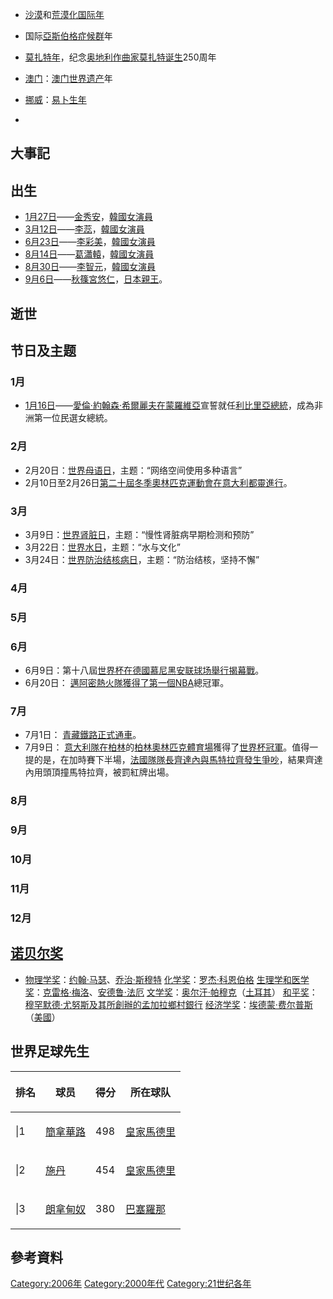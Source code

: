   - [沙漠](../Page/沙漠.md "wikilink")和[荒漠化国际年](https://zh.wikipedia.org/wiki/荒漠化 "wikilink")

  - 国际[亞斯伯格症候群](../Page/亞斯伯格症候群.md "wikilink")年

  - [莫扎特年](https://zh.wikipedia.org/wiki/莫扎特 "wikilink")，纪念[奥地利作曲家莫扎特诞生](https://zh.wikipedia.org/wiki/奥地利 "wikilink")250周年

  - [澳门](https://zh.wikipedia.org/wiki/澳门 "wikilink")：[澳门](https://zh.wikipedia.org/wiki/澳门 "wikilink")[世界遗产](../Page/世界遗产.md "wikilink")年

  - [挪威](../Page/挪威.md "wikilink")：[易卜生年](https://zh.wikipedia.org/wiki/易卜生 "wikilink")

  -
## 大事記

## 出生

  - [1月27日](../Page/1月27日.md "wikilink")——[金秀安](../Page/金秀安.md "wikilink")，[韓國女演員](https://zh.wikipedia.org/wiki/韓國 "wikilink")
  - [3月12日](../Page/3月12日.md "wikilink")——[李蕊](https://zh.wikipedia.org/wiki/李蕊 "wikilink")，[韓國女演員](https://zh.wikipedia.org/wiki/韓國 "wikilink")
  - [6月23日](../Page/6月23日.md "wikilink")——[李彩美](https://zh.wikipedia.org/wiki/李彩美 "wikilink")，[韓國女演員](https://zh.wikipedia.org/wiki/韓國 "wikilink")
  - [8月14日](../Page/8月14日.md "wikilink")——[葛瀟轅](../Page/葛瀟轅.md "wikilink")，[韓國女演員](https://zh.wikipedia.org/wiki/韓國 "wikilink")
  - [8月30日](../Page/8月30日.md "wikilink")——[李智元](../Page/李智元.md "wikilink")，[韓國女演員](https://zh.wikipedia.org/wiki/韓國 "wikilink")
  - [9月6日](../Page/9月6日.md "wikilink")——[秋篠宮悠仁](https://zh.wikipedia.org/wiki/秋篠宮悠仁 "wikilink")，[日本](../Page/日本.md "wikilink")[親王](https://zh.wikipedia.org/wiki/親王 "wikilink")。

## 逝世

## 节日及主题

### 1月

  - [1月16日](../Page/1月16日.md "wikilink")——[愛倫·約翰森·希爾麗夫在](https://zh.wikipedia.org/wiki/愛倫·約翰森·希爾麗夫 "wikilink")[蒙羅維亞](../Page/蒙羅維亞.md "wikilink")宣誓就任[利比里亞總統](https://zh.wikipedia.org/wiki/利比里亞 "wikilink")，成為非洲第一位民選女總統。

### 2月

  - 2月20日：[世界母语日](https://zh.wikipedia.org/wiki/世界母语日 "wikilink")，主题：“网络空间使用多种语言”
  - 2月10日至2月26日[第二十屆冬季奧林匹克運動會在](https://zh.wikipedia.org/wiki/2006年冬季奧林匹克運動會 "wikilink")[意大利](../Page/意大利.md "wikilink")[都靈進行](https://zh.wikipedia.org/wiki/都靈 "wikilink")。

### 3月

  - 3月9日：[世界肾脏日](https://zh.wikipedia.org/wiki/世界肾脏日 "wikilink")，主题：“慢性肾脏病早期检测和预防”
  - 3月22日：[世界水日](../Page/世界水日.md "wikilink")，主题：“水与文化”
  - 3月24日：[世界防治结核病日](https://zh.wikipedia.org/wiki/世界防治结核病日 "wikilink")，主题：“防治结核，坚持不懈”

### 4月

### 5月

### 6月

  - 6月9日：第十八屆[世界杯在](https://zh.wikipedia.org/wiki/世界盃足球賽 "wikilink")[德國](https://zh.wikipedia.org/wiki/德國 "wikilink")[慕尼黑](../Page/慕尼黑.md "wikilink")[安联球场舉行揭幕戰](https://zh.wikipedia.org/wiki/安联球场_\(慕尼黑\) "wikilink")。
  - 6月20日： [邁阿密熱火隊獲得了第一個](https://zh.wikipedia.org/wiki/邁阿密熱火隊 "wikilink")[NBA](../Page/NBA.md "wikilink")總冠軍。

### 7月

  - 7月1日： [青藏鐵路正式通車](https://zh.wikipedia.org/wiki/青藏鐵路 "wikilink")。
  - 7月9日： [意大利隊在](https://zh.wikipedia.org/wiki/義大利國家足球隊 "wikilink")[柏林](../Page/柏林.md "wikilink")的[柏林奧林匹克體育場](../Page/柏林奧林匹克體育場.md "wikilink")獲得了[世界杯冠軍](https://zh.wikipedia.org/wiki/2006年世界杯足球赛 "wikilink")。值得一提的是，在加時賽下半場，[法國隊隊長](https://zh.wikipedia.org/wiki/法國國家足球隊 "wikilink")[齊達內與](https://zh.wikipedia.org/wiki/齊達內 "wikilink")[馬特拉齊發生爭吵](https://zh.wikipedia.org/wiki/馬特拉齊 "wikilink")，結果齊達內用頭頂撞馬特拉齊，被罰紅牌出場。

### 8月

### 9月

### 10月

### 11月

### 12月

## [诺贝尔奖](../Page/诺贝尔奖.md "wikilink")

  -
    [物理学奖](../Page/诺贝尔物理学奖.md "wikilink")：[约翰·马瑟](../Page/约翰·马瑟.md "wikilink")、[乔治·斯穆特](../Page/乔治·斯穆特.md "wikilink")
    [化学奖](../Page/诺贝尔化学奖.md "wikilink")：[罗杰·科恩伯格](../Page/罗杰·科恩伯格.md "wikilink")
    [生理学和医学奖](https://zh.wikipedia.org/wiki/诺贝尔生理学和医学奖 "wikilink")：[克雷格·梅洛](../Page/克雷格·梅洛.md "wikilink")、[安德鲁·法厄](../Page/安德鲁·法厄.md "wikilink")
    [文学奖](../Page/诺贝尔文学奖.md "wikilink")：[奥尔汗·帕穆克](../Page/奥尔汗·帕穆克.md "wikilink")（[土耳其](../Page/土耳其.md "wikilink")）
    [和平奖](../Page/诺贝尔和平奖.md "wikilink")：[穆罕默德·尤努斯及其所創辦的](https://zh.wikipedia.org/wiki/穆罕默德·尤努斯 "wikilink")[孟加拉鄉村銀行](https://zh.wikipedia.org/wiki/孟加拉鄉村銀行 "wikilink")
    [经济学奖](../Page/诺贝尔经济学奖.md "wikilink")：[埃德蒙·费尔普斯](../Page/埃德蒙·费尔普斯.md "wikilink")（[美國](https://zh.wikipedia.org/wiki/美國 "wikilink")）

## 世界足球先生

<table>
<thead>
<tr class="header">
<th><p>排名</p></th>
<th><p>球员</p></th>
<th><p>得分</p></th>
<th><p>所在球队</p></th>
</tr>
</thead>
<tbody>
<tr class="odd">
<td><p>|1</p></td>
<td><p><a href="https://zh.wikipedia.org/wiki/簡拿華路" title="wikilink">簡拿華路</a></p></td>
<td><p>498</p></td>
<td><p><a href="https://zh.wikipedia.org/wiki/皇家馬德里" title="wikilink">皇家馬德里</a></p></td>
</tr>
<tr class="even">
<td><p>|2</p></td>
<td><p><a href="https://zh.wikipedia.org/wiki/施丹" title="wikilink">施丹</a></p></td>
<td><p>454</p></td>
<td><p><a href="https://zh.wikipedia.org/wiki/皇家馬德里" title="wikilink">皇家馬德里</a></p></td>
</tr>
<tr class="odd">
<td><p>|3</p></td>
<td><p><a href="https://zh.wikipedia.org/wiki/朗拿甸奴" title="wikilink">朗拿甸奴</a></p></td>
<td><p>380</p></td>
<td><p><a href="https://zh.wikipedia.org/wiki/巴塞羅那足球會" title="wikilink">巴塞羅那</a></p></td>
</tr>
</tbody>
</table>

## 參考資料

[Category:2006年](https://zh.wikipedia.org/wiki/Category:2006年 "wikilink") [Category:2000年代](https://zh.wikipedia.org/wiki/Category:2000年代 "wikilink") [Category:21世纪各年](https://zh.wikipedia.org/wiki/Category:21世纪各年 "wikilink")
